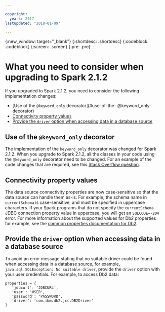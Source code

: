 ```yaml
---

copyright:
  years: 2017
lastupdated: "2018-01-09"

---
```


<!-- Attribute definitions -->
{:new_window: target="_blank"}
{:shortdesc: .shortdesc}
{:codeblock: .codeblock}
{:screen: .screen}
{:pre: .pre}

# What you need to consider when upgrading to Spark 2.1.2

If you upgraded to Spark 2.1.2, you need to consider the following implementation changes:

- [Use of the `@keyword_only` decorator](#use-of-the- @keyword_only-decorator)
- [Connectivity property values](#connectivity-property-values)
- [Provide the `driver` option when accessing data in a database source](#provide-the-driver-option-when-accessing-data-in-a-database-source) 

## Use of the `@keyword_only` decorator
The implementation of the `keyword_only` decorator was changed for Spark 2.1.2. When you upgrade to Spark 2.1.2, all the classes in your code using the `@keyword_only` decorator need to be changed. For an example of the code changes that are required, see this [Stack Overflow question](https://stackoverflow.com/questions/45189191/custom-algorithm-in-pyspark-mllib-function-object-has-no-attribute-input-kw).

## Connectivity property values
The data source connectivity properties are now case-sensitive so that the data source can handle them as-is. For example, the schema name in `currentSchema` is case-sensitive, and must be specified in uppercase characters. If your Spark programs that do not specify the `currentSchema` JDBC  connection property value in uppercase, you will get an `SQLCODE=-204` error. For more information about the supported values for Db2 properties for example, see the [common properties documentation for Db2]( https://www.ibm.com/support/knowledgecenter/en/SSEPEK_10.0.0/java/src/tpc/imjcc_r0052607.html).  

## Provide the `driver` option when accessing data in a database source

To avoid an error message stating that no suitable driver could be  found when accessing data in a database source, for example, `java.sql.SQLException: No suitable driver`, provide the `driver` option with your user credentials. For example, to access Db2 data:
```
properties = {
   'jdbcurl': 'JDBCURL',
   'user': 'USER',
   'password': 'PASSWORD',
   'driver': 'com.ibm.db2.jcc.DB2Driver'
}
```
